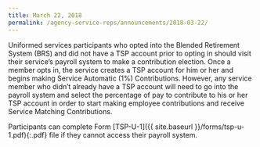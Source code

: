 ```yaml
---
title: March 22, 2018
permalink: /agency-service-reps/announcements/2018-03-22/
---
```


Uniformed services participants who opted into the Blended Retirement System (BRS) and did not have a TSP account prior to opting in should visit their service’s payroll system to make a contribution election. Once a member opts in, the service creates a TSP account for him or her and begins making Service Automatic (1%) Contributions. However, any service member who didn’t already have a TSP account will need to go into the payroll system and select the percentage of pay to contribute to his or her TSP account in order to start making employee contributions and receive Service Matching Contributions.

Participants can complete Form [TSP-U-1]({{ site.baseurl }}/forms/tsp-u-1.pdf){:.pdf} file if they cannot access their payroll system.
